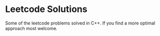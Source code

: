 # Leetcode Solutions
Some of the leetcode problems solved in C++. If you find a more optimal approach most welcome.
